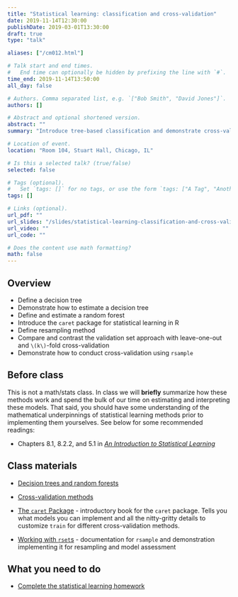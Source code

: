 ```yaml
---
title: "Statistical learning: classification and cross-validation"
date: 2019-11-14T12:30:00
publishDate: 2019-03-01T13:30:00
draft: true
type: "talk"

aliases: ["/cm012.html"]

# Talk start and end times.
#   End time can optionally be hidden by prefixing the line with `#`.
time_end: 2019-11-14T13:50:00
all_day: false

# Authors. Comma separated list, e.g. `["Bob Smith", "David Jones"]`.
authors: []

# Abstract and optional shortened version.
abstract: ""
summary: "Introduce tree-based classification and demonstrate cross-validation."

# Location of event.
location: "Room 104, Stuart Hall, Chicago, IL"

# Is this a selected talk? (true/false)
selected: false

# Tags (optional).
#   Set `tags: []` for no tags, or use the form `tags: ["A Tag", "Another Tag"]` for one or more tags.
tags: []

# Links (optional).
url_pdf: ""
url_slides: "/slides/statistical-learning-classification-and-cross-validation/"
url_video: ""
url_code: ""

# Does the content use math formatting?
math: false
---
```




## Overview

* Define a decision tree
* Demonstrate how to estimate a decision tree
* Define and estimate a random forest
* Introduce the `caret` package for statistical learning in R
* Define resampling method
* Compare and contrast the validation set approach with leave-one-out and `\(k\)`-fold cross-validation
* Demonstrate how to conduct cross-validation using `rsample`

## Before class

This is not a math/stats class. In class we will **briefly** summarize how these methods work and spend the bulk of our time on estimating and interpreting these models. That said, you should have some understanding of the mathematical underpinnings of statistical learning methods prior to implementing them yourselves. See below for some recommended readings:

* Chapters 8.1, 8.2.2, and 5.1 in [*An Introduction to Statistical Learning*](http://link.springer.com.proxy.uchicago.edu/book/10.1007%2F978-1-4614-7138-7)

## Class materials

* [Decision trees and random forests](/notes/decision-trees/)
* [Cross-validation methods](/notes/cross-validation/)

* [The `caret` Package](https://topepo.github.io/caret/) - introductory book for the `caret` package. Tells you what models you can implement and all the nitty-gritty details to customize `train` for different cross-validation methods.
* [Working with `rset`s](https://tidymodels.github.io/rsample/articles/Working_with_rsets.html) - documentation for `rsample` and demonstration implementing it for resampling and model assessment

## What you need to do

* [Complete the statistical learning homework](/homework/statistical-learning/)
